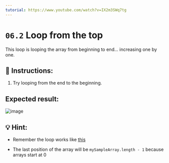 ```yaml
---
tutorial: https://www.youtube.com/watch?v=IX2m3SWq7tg
---
```


# `06.2` Loop from the top

This loop is looping the array from beginning to end... increasing one by one.

## 📝 Instructions:

1. Try looping from the end to the beginning.

## Expected result:

![image](../../.learn/assets/06.2.png)

## 💡 Hint:

+ Remember the loop works like [this](https://www.youtube.com/watch?v=TSMzvFwpE_A)

+ The last position of the array will be `mySampleArray.length - 1` because arrays start at 0